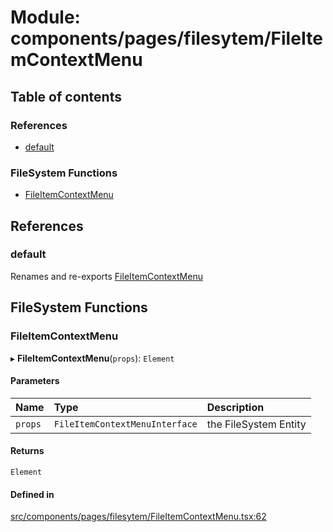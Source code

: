 # Module: components/pages/filesytem/FileItemContextMenu

## Table of contents

### References

- [default](../wiki/components.pages.filesytem.FileItemContextMenu#default)

### FileSystem Functions

- [FileItemContextMenu](../wiki/components.pages.filesytem.FileItemContextMenu#fileitemcontextmenu)

## References

### default

Renames and re-exports [FileItemContextMenu](../wiki/components.pages.filesytem.FileItemContextMenu#fileitemcontextmenu)

## FileSystem Functions

### FileItemContextMenu

▸ **FileItemContextMenu**(`props`): `Element`

#### Parameters

| Name | Type | Description |
| :------ | :------ | :------ |
| `props` | `FileItemContextMenuInterface` | the FileSystem Entity |

#### Returns

`Element`

#### Defined in

[src/components/pages/filesytem/FileItemContextMenu.tsx:62](https://github.com/ExperimentsByFileFighter/WebApp-PoC-technical-Documentation/blob/5171d3e/src/components/pages/filesytem/FileItemContextMenu.tsx#L62)

